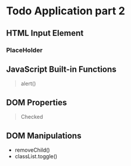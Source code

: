 # Todo Application part 2
## HTML Input Element
### PlaceHolder
## JavaScript Built-in Functions
> alert()
## DOM Properties
> Checked
## DOM Manipulations
- removeChild()
- classList.toggle()
